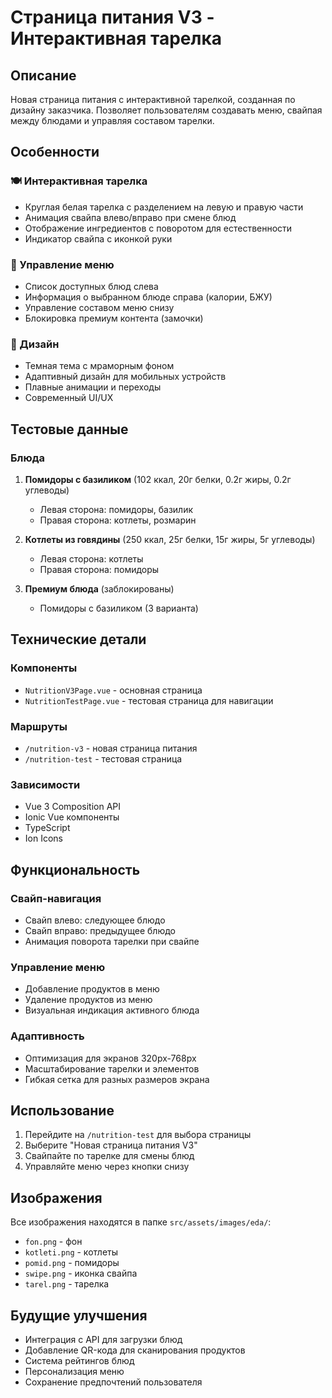 # Страница питания V3 - Интерактивная тарелка

## Описание
Новая страница питания с интерактивной тарелкой, созданная по дизайну заказчика. Позволяет пользователям создавать меню, свайпая между блюдами и управляя составом тарелки.

## Особенности

### 🍽️ Интерактивная тарелка
- Круглая белая тарелка с разделением на левую и правую части
- Анимация свайпа влево/вправо при смене блюд
- Отображение ингредиентов с поворотом для естественности
- Индикатор свайпа с иконкой руки

### 📱 Управление меню
- Список доступных блюд слева
- Информация о выбранном блюде справа (калории, БЖУ)
- Управление составом меню снизу
- Блокировка премиум контента (замочки)

### 🎨 Дизайн
- Темная тема с мраморным фоном
- Адаптивный дизайн для мобильных устройств
- Плавные анимации и переходы
- Современный UI/UX

## Тестовые данные

### Блюда
1. **Помидоры с базиликом** (102 ккал, 20г белки, 0.2г жиры, 0.2г углеводы)
   - Левая сторона: помидоры, базилик
   - Правая сторона: котлеты, розмарин

2. **Котлеты из говядины** (250 ккал, 25г белки, 15г жиры, 5г углеводы)
   - Левая сторона: котлеты
   - Правая сторона: помидоры

3. **Премиум блюда** (заблокированы)
   - Помидоры с базиликом (3 варианта)

## Технические детали

### Компоненты
- `NutritionV3Page.vue` - основная страница
- `NutritionTestPage.vue` - тестовая страница для навигации

### Маршруты
- `/nutrition-v3` - новая страница питания
- `/nutrition-test` - тестовая страница

### Зависимости
- Vue 3 Composition API
- Ionic Vue компоненты
- TypeScript
- Ion Icons

## Функциональность

### Свайп-навигация
- Свайп влево: следующее блюдо
- Свайп вправо: предыдущее блюдо
- Анимация поворота тарелки при свайпе

### Управление меню
- Добавление продуктов в меню
- Удаление продуктов из меню
- Визуальная индикация активного блюда

### Адаптивность
- Оптимизация для экранов 320px-768px
- Масштабирование тарелки и элементов
- Гибкая сетка для разных размеров экрана

## Использование

1. Перейдите на `/nutrition-test` для выбора страницы
2. Выберите "Новая страница питания V3"
3. Свайпайте по тарелке для смены блюд
4. Управляйте меню через кнопки снизу

## Изображения
Все изображения находятся в папке `src/assets/images/eda/`:
- `fon.png` - фон
- `kotleti.png` - котлеты
- `pomid.png` - помидоры
- `swipe.png` - иконка свайпа
- `tarel.png` - тарелка

## Будущие улучшения
- Интеграция с API для загрузки блюд
- Добавление QR-кода для сканирования продуктов
- Система рейтингов блюд
- Персонализация меню
- Сохранение предпочтений пользователя
